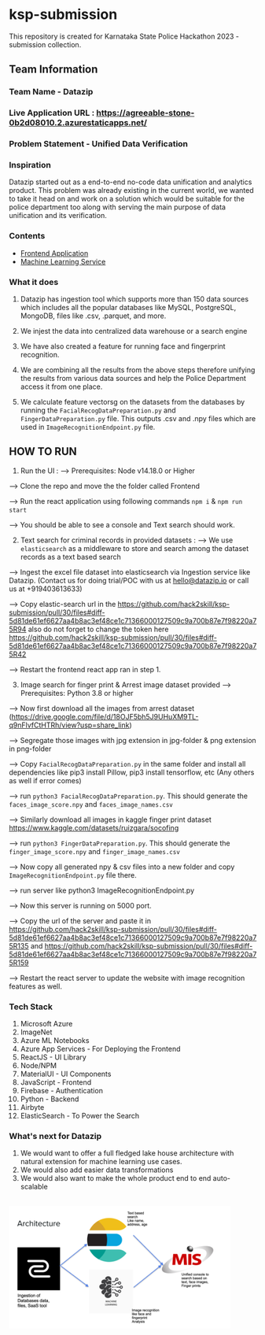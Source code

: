 # ksp-submission
This repository is created for Karnataka State Police Hackathon 2023 - submission collection. 
## Team Information

### Team Name - Datazip

### Live Application URL : https://agreeable-stone-0b2d08010.2.azurestaticapps.net/

### Problem Statement - Unified Data Verification

### Inspiration

Datazip started out as a end-to-end no-code data unification and analytics product. This problem was already existing in the current world, we wanted to take it head on and work on a solution which would be suitable for the police department too along with serving the main purpose of data unification and its verification.

### Contents

- [Frontend Application](./Frontend)
- [Machine Learning Service](./MLS)


### What it does

1. Datazip has ingestion tool which supports more than 150 data sources which includes all the popular databases like MySQL, PostgreSQL, MongoDB, files like .csv, .parquet, and more.

2. We injest the data into centralized data warehouse or a search engine

3. We have also created a feature for running face and fingerprint recognition.

4. We are combining all the results from the above steps therefore unifying the results from various data sources and help the Police Department access it from one place.

5. We calculate feature vectorsg on the datasets from the databases by running the `FacialRecogDataPreparation.py` and `FingerDataPreparation.py` file. This outputs .csv and .npy files which are used in `ImageRecognitionEndpoint.py` file. 


## HOW TO RUN
1. Run the UI : 
  --> Prerequisites: Node v14.18.0 or Higher
  
  --> Clone the repo and move the the folder called Frontend
  
  --> Run the react application using following commands `npm i` &  `npm run start`
  
  --> You should be able to see a console and Text search should work.


2. Text search for criminal records in provided datasets :
  --> We use `elasticsearch` as a middleware to store and search among the dataset records as a text based search
  
  --> Ingest the excel file dataset into elasticsearch via Ingestion service like Datazip. (Contact us for doing trial/POC with us at hello@datazip.io or call us at +919403613633)
  
  --> Copy elastic-search url in the https://github.com/hack2skill/ksp-submission/pull/30/files#diff-5d81de61ef6627aa4b8ac3ef48ce1c71366000127509c9a700b87e7f98220a75R94 also do not forget to change the token here https://github.com/hack2skill/ksp-submission/pull/30/files#diff-5d81de61ef6627aa4b8ac3ef48ce1c71366000127509c9a700b87e7f98220a75R42
  
  --> Restart the frontend react app ran in step 1.


3. Image search for finger print & Arrest image dataset provided
  --> Prerequisites: Python 3.8 or higher
  
  --> Now first download all the images from arrest dataset (https://drive.google.com/file/d/18OJF5bh5J9UHuXM9TL-q9nFlvfCtHTRh/view?usp=share_link)
  
  --> Segregate those images with jpg extension in jpg-folder & png extension in png-folder
  
  --> Copy `FacialRecogDataPreparation.py` in the same folder and install all dependencies like pip3 install Pillow, pip3 install tensorflow, etc (Any others as well if error comes)
  
  --> run `python3 FacialRecogDataPreparation.py`. This should generate the `faces_image_score.npy` and `faces_image_names.csv`
  
  --> Similarly download all images in kaggle finger print dataset https://www.kaggle.com/datasets/ruizgara/socofing
  
  --> run `python3 FingerDataPreparation.py`. This should generate the `finger_image_score.npy` and `finger_image_names.csv`
  
  --> Now copy all generated npy & csv files into a new folder and copy `ImageRecognitionEndpoint.py` file there.
  
  --> run server like python3 ImageRecognitionEndpoint.py
  
  --> Now this server is running on 5000 port.
  
  --> Copy the url of the server and paste it in https://github.com/hack2skill/ksp-submission/pull/30/files#diff-5d81de61ef6627aa4b8ac3ef48ce1c71366000127509c9a700b87e7f98220a75R135 and https://github.com/hack2skill/ksp-submission/pull/30/files#diff-5d81de61ef6627aa4b8ac3ef48ce1c71366000127509c9a700b87e7f98220a75R159
  
  --> Restart the react server to update the website with image recognition features as well.


### Tech Stack

1. Microsoft Azure
2. ImageNet
3. Azure ML Notebooks
4. Azure App Services - For Deploying the Frontend
5. ReactJS - UI Library
6. Node/NPM
7. MaterialUI - UI Components
8. JavaScript - Frontend
9. Firebase - Authentication
10. Python - Backend
11. Airbyte
12. ElasticSearch - To Power the Search

### What's next for Datazip

1. We would want to offer a full fledged lake house architecture with natural extension for machine learning use cases.
2. We would also add easier data transformations
3. We would also want to make the whole product end to end auto-scalable

<br />



<img src="./Frontend/Datazip.png" width="450" height="250" alt="Architecture"/>



